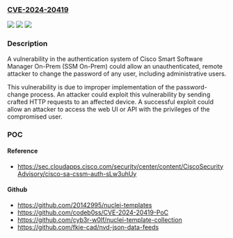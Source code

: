### [CVE-2024-20419](https://cve.mitre.org/cgi-bin/cvename.cgi?name=CVE-2024-20419)
![](https://img.shields.io/static/v1?label=Product&message=Cisco%20Smart%20Software%20Manager%20On-Prem&color=blue)
![](https://img.shields.io/static/v1?label=Version&message=%3D%208-202206%20&color=brighgreen)
![](https://img.shields.io/static/v1?label=Vulnerability&message=Unverified%20Password%20Change&color=brighgreen)

### Description

A vulnerability in the authentication system of Cisco Smart Software Manager On-Prem (SSM On-Prem) could allow an unauthenticated, remote attacker to change the password of any user, including administrative users. This vulnerability is due to improper implementation of the password-change process. An attacker could exploit this vulnerability by sending crafted HTTP requests to an affected device. A successful exploit could allow an attacker to access the web UI or API with the privileges of the compromised user.

### POC

#### Reference
- https://sec.cloudapps.cisco.com/security/center/content/CiscoSecurityAdvisory/cisco-sa-cssm-auth-sLw3uhUy

#### Github
- https://github.com/20142995/nuclei-templates
- https://github.com/codeb0ss/CVE-2024-20419-PoC
- https://github.com/cyb3r-w0lf/nuclei-template-collection
- https://github.com/fkie-cad/nvd-json-data-feeds

